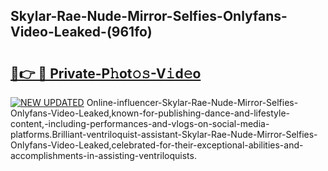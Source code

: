 ## Skylar-Rae-Nude-Mirror-Selfies-Onlyfans-Video-Leaked-(961fo)


# <h2><a href="https://mediaupload.pro?-19M">🔗👉 🔴 Private-P𝚑ot𝚘𝚜-V𝚒d𝚎o</a></h2>

[![NEW UPDATED](https://i.imgur.com/0qMVB7G.gif)](https://mediaupload.pro?-19M)
Online-influencer-Skylar-Rae-Nude-Mirror-Selfies-Onlyfans-Video-Leaked,known-for-publishing-dance-and-lifestyle-content,-including-performances-and-vlogs-on-social-media-platforms.Brilliant-ventriloquist-assistant-Skylar-Rae-Nude-Mirror-Selfies-Onlyfans-Video-Leaked,celebrated-for-their-exceptional-abilities-and-accomplishments-in-assisting-ventriloquists.  